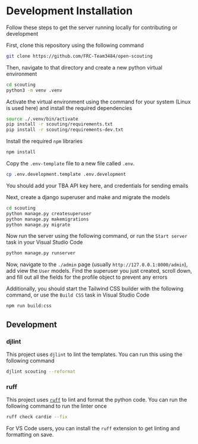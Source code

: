 # Development Installation
Follow these steps to get the server running locally for contributing or development

First, clone this repository using the following command
```bash
git clone https://github.com/FRC-Team3484/open-scouting
```

Then, navigate to that directory and create a new python virtual environment
```bash
cd scouting
python3 -m venv .venv
```

Activate the virtual environment using the command for your system (Linux is used here) and install the required dependencies
```bash
source ./.venv/bin/activate
pip install -r scouting/requirements.txt
pip install -r scouting/requirements-dev.txt
```

Install the required `npm` libraries
```bash
npm install
```

Copy the `.env-template` file to a new file called `.env`.
```bash
cp .env.development.template .env.development
```
You should add your TBA API key here, and credentials for sending emails

Next, create a django superuser and make and migrate the models
```bash
cd scouting
python manage.py createsuperuser
python manage.py makemigrations
python manage.py migrate
```

Now run the server using the following command, or run the `Start server` task in your Visual Studio Code
```bash
python manage.py runserver
```

Now, navigate to the `./admin` page (usually `http://127.0.0.1:8000/admin`), add view the `User` models. Find the superuser you just created, scroll down, and fill out all the fields for the profile object to prevent any errors

Additionally, you should start the Tailwind CSS builder with the following command, or use the `Build CSS` task in Visual Studio Code
```bash
npm run build:css
```

## Development
### djlint
This project uses `djlint` to lint the templates. You can run this using the following command
```bash
djlint scouting --reformat
```

### ruff
This project uses [`ruff`](https://docs.astral.sh/ruff/) to lint and format the python code.
You can run the following command to run the linter once
```bash
ruff check cardie --fix
```
For VS Code users, you can install the `ruff` extension to get linting and formatting on save.